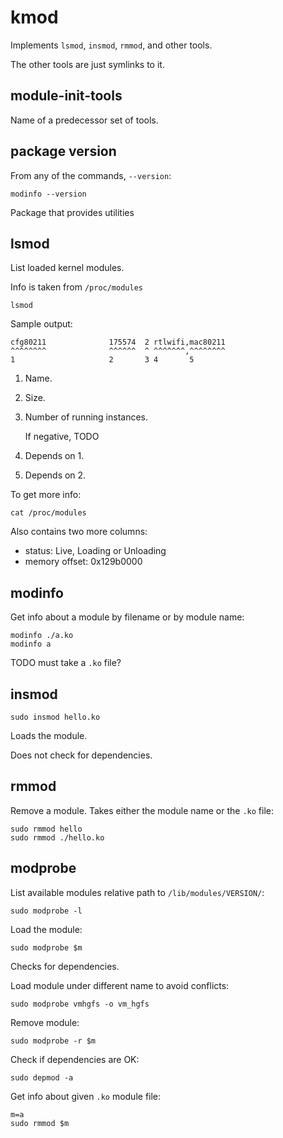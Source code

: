 # kmod

Implements `lsmod`, `insmod`, `rmmod`, and other tools.

The other tools are just symlinks to it.

## module-init-tools

Name of a predecessor set of tools.

## package version

From any of the commands, `--version`:

    modinfo --version

Package that provides utilities

## lsmod

List loaded kernel modules.

Info is taken from `/proc/modules`

    lsmod

Sample output:

    cfg80211              175574  2 rtlwifi,mac80211
    ^^^^^^^^              ^^^^^^  ^ ^^^^^^^,^^^^^^^^
    1                     2       3 4       5

1.  Name.

2.  Size.

3.  Number of running instances.

	If negative, TODO

4.  Depends on 1.

5.  Depends on 2.

To get more info:

    cat /proc/modules

Also contains two more columns:

- status: Live, Loading or Unloading
- memory offset: 0x129b0000

## modinfo

Get info about a module by filename or by module name:

    modinfo ./a.ko
    modinfo a

TODO must take a `.ko` file?

## insmod

    sudo insmod hello.ko

Loads the module.

Does not check for dependencies.

## rmmod

Remove a module. Takes either the module name or the `.ko` file:

    sudo rmmod hello
    sudo rmmod ./hello.ko

## modprobe

List available modules relative path to `/lib/modules/VERSION/`:

    sudo modprobe -l

Load the module:

    sudo modprobe $m

Checks for dependencies.

Load module under different name to avoid conflicts:

    sudo modprobe vmhgfs -o vm_hgfs

Remove module:

    sudo modprobe -r $m

Check if dependencies are OK:

    sudo depmod -a

Get info about given `.ko` module file:

    m=a
    sudo rmmod $m
